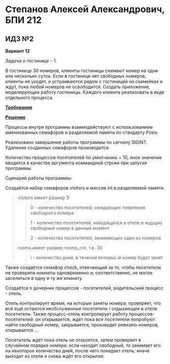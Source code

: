 # Степанов Алексей Александрович, БПИ 212
## ИДЗ №2

**Вариант 12**

*Задача о гостинице – 1.*

В гостинице 30 номеров, клиенты гостиницы снимают номер на одни или несколько
суток. Если в гостинице нет свободных номеров, клиенты не уходят, а устраиваются
рядом с гостиницей на скамейках и ждут, пока любой номеров не освободится.
Создать приложение, моделирующее работу гостиницы. Каждого клиента реализовать
в виде отдельного процесса.

[**Требования**](requirements.md)

[**Решение**](main.c)

Процессы внутри программы взаимодействуют с использованием именнованных семафоров и разделяемой памяти по стандарту Posix.

Реализовано завершение работы программы по сигналу SIGINT. Удаление созданных семафоров производится.

Количество процессов посетителей по умолчанию = 10, иное значение вводится в качестве аргумента коммандной строки при запуске программы.

Сценарий работы программы:

Создаётся набор семафоров visitors и массив int в разделяемой памяти.

> visitors имеет размер 3:
>
>> 0 - количество посетителей, ожидающих появления свободного номера
>>
>> 1 - количество посетителей, находящихся в отеле и ищущих свободный номер в данный момент
>>
>> 2 - количество посетителей, занимающих один из номеров
>
> rooms имеет размер rooms_cnt, т.е. 30
>
>> i - количество дней, в течение которых iй номер будет занят

Также создаётся семафор check, отвечающий за то, чтобы посетители не проверяли комнаты одновременно и, соответственно, не могли заселиться в одну и ту же комнату.

Создаётся n дочерних процессов - посетителей, родительский процесс - отель.

Отель контролирует время, на которые заняты номера; проверяет, что всё ещё остаются необслуженные посетители / отдыхающие в отеле посетители. 
Также процесс-отель контролирует работу процессов-посетителей: он открывается, ждёт пока все посетители попробуют найти свободный номер, закрывается, производит ревизию номеров, открывается ...

Посетитель ждёт пока отель не откроется, затем проверяет в случайном порядке номера: если находит свободный, то занимает его на некоторое количество дней, после чего покидает отель; иначе выходит из отеля и снова ждёт его открытия.